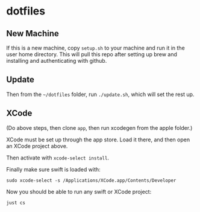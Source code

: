 # dotfiles

## New Machine

If this is a new machine, copy `setup.sh` to your machine and run it in the user home directory. This will pull this repo after setting up brew and installing and authenticating with github.

## Update

Then from the `~/dotfiles` folder, run `./update.sh`, which will set the rest up.

## XCode

(Do above steps, then clone `app`, then run xcodegen from the apple folder.)

XCode must be set up through the app store. Load it there, and then open an XCode project above.

Then activate with `xcode-select install`.

Finally make sure swift is loaded with:

```shell
sudo xcode-select -s /Applications/XCode.app/Contents/Developer
```

Now you should be able to run any swift or XCode project:

```shell
just cs
```
